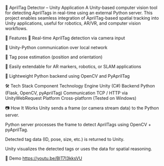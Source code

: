 🧿 AprilTag Detector – Unity Application
A Unity-based computer vision tool for detecting AprilTags in real-time using an external Python server. This project enables seamless integration of AprilTag-based spatial tracking into Unity applications, useful for robotics, AR/VR, and computer vision workflows.

📌 Features
🎯 Real-time AprilTag detection via camera input

🔗 Unity-Python communication over local network

📡 Tag pose estimation (position and orientation)

🧩 Easily extendable for AR markers, robotics, or SLAM applications

🧠 Lightweight Python backend using OpenCV and PyAprilTag

🛠️ Tech Stack
Component	Technology
Engine	Unity (C#)
Backend	Python (Flask, OpenCV, pyAprilTag)
Communication	TCP / HTTP via UnityWebRequest
Platform	Cross-platform (Tested on Windows)

📷 How It Works
Unity sends a frame (or camera stream data) to the Python server.

Python server processes the frame to detect AprilTags using OpenCV + pyAprilTag.

Detected tag data (ID, pose, size, etc.) is returned to Unity.

Unity visualizes the detected tags or uses the data for spatial reasoning.

🧪 Demo
https://youtu.be/BIT7I3kksVU
